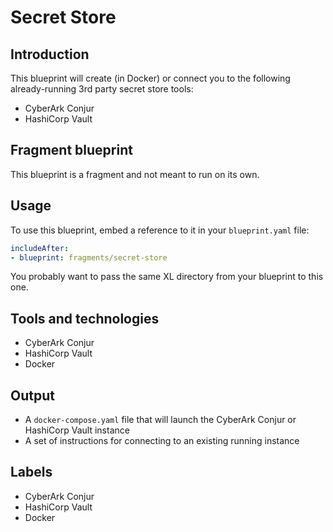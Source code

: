 # Secret Store

## Introduction

This blueprint will create (in Docker) or connect you to the following already-running 3rd party secret store tools:

* CyberArk Conjur
* HashiCorp Vault

## Fragment blueprint

This blueprint is a fragment and not meant to run on its own.

## Usage

To use this blueprint, embed a reference to it in your `blueprint.yaml` file:

```yaml
includeAfter:
- blueprint: fragments/secret-store
```

You probably want to pass the same XL directory from your blueprint to this one.

## Tools and technologies

* CyberArk Conjur
* HashiCorp Vault
* Docker

## Output

* A `docker-compose.yaml` file that will launch the CyberArk Conjur or HashiCorp Vault instance
* A set of instructions for connecting to an existing running instance

## Labels

* CyberArk Conjur
* HashiCorp Vault
* Docker

